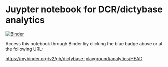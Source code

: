 # Juypter notebook for DCR/dictybase analytics 

[![Binder](https://mybinder.org/badge_logo.svg)](https://mybinder.org/v2/gh/dictybase-playground/analytics/HEAD)

Access this notebook through Binder by clicking the blue badge above or at the following URL:

https://mybinder.org/v2/gh/dictybase-playground/analytics/HEAD
